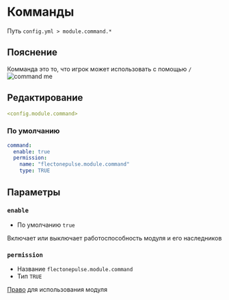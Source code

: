 # Комманды
Путь `config.yml > module.command.*`

## Пояснение
Комманда это то, что игрок может использовать с помощью `/`
![command me](/commandme.png)

## Редактирование
```yaml
<config.module.command>
```

### По умолчанию
```yaml
command:
  enable: true
  permission:
    name: "flectonepulse.module.command"
    type: TRUE
```

## Параметры

### `enable`
- По умолчанию `true`

Включает или выключает работоспособность модуля и его наследников

### `permission`
- Название `flectonepulse.module.command`
- Тип `TRUE`

[Право](/ru/config/module/#пояснение) для использования модуля